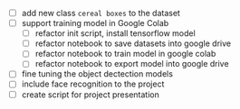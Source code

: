 - [ ] add new class `cereal boxes` to the dataset
- [ ] support training model in Google Colab
  - [ ] refactor init script, install tensorflow model
  - [ ] refactor notebook to save datasets into google drive
  - [ ] refactor notebook to train model in google colab
  - [ ] refactor notebook to export model into google drive
- [ ] fine tuning the object dectection models
- [ ] include face recognition to the project
- [ ] create script for project presentation